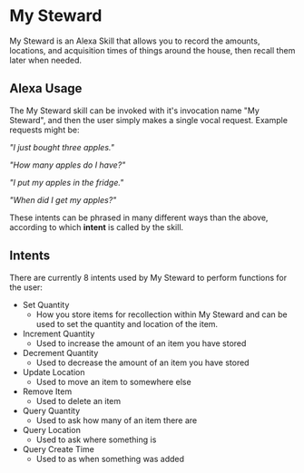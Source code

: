 # My Steward
My Steward is an Alexa Skill that allows you to record the amounts, locations, and acquisition times of things around the house, then recall them later when needed.

## Alexa Usage
The My Steward skill can be invoked with it's invocation name "My Steward", and then the user simply makes a single vocal request. Example requests might be:

*"I just bought three apples."*

*"How many apples do I have?"*

*"I put my apples in the fridge."*

*"When did I get my apples?"*

These intents can be phrased in many different ways than the above, according to which **intent** is called by the skill.

## Intents
There are currently 8 intents used by My Steward to perform functions for the user:
* Set Quantity
  * How you store items for recollection within My Steward and can be used to set the quantity and location of the item.
* Increment Quantity
  * Used to increase the amount of an item you have stored
* Decrement Quantity
  * Used to decrease the amount of an item you have stored
* Update Location
  * Used to move an item to somewhere else
* Remove Item
  * Used to delete an item
* Query Quantity
  * Used to ask how many of an item there are
* Query Location
  * Used to ask where something is
* Query Create Time
  * Used to as when something was added
